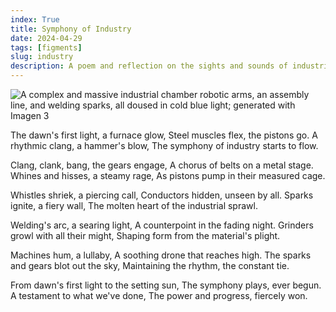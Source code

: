 ```yaml
---
index: True
title: Symphony of Industry
date: 2024-04-29
tags: [figments]
slug: industry
description: A poem and reflection on the sights and sounds of industrial progress and machinery.
---
```


![A complex and massive industrial chamber robotic arms, an assembly line, and welding sparks, all doused in cold blue light; generated with Imagen 3](../../images/industry.webp)

<poem>
The dawn's first light, a furnace glow,
Steel muscles flex, the pistons go.
A rhythmic clang, a hammer's blow,
The symphony of industry starts to flow.

Clang, clank, bang, the gears engage,
A chorus of belts on a metal stage.
Whines and hisses, a steamy rage,
As pistons pump in their measured cage.

Whistles shriek, a piercing call,
Conductors hidden, unseen by all.
Sparks ignite, a fiery wall,
The molten heart of the industrial sprawl.

Welding's arc, a searing light,
A counterpoint in the fading night.
Grinders growl with all their might,
Shaping form from the material's plight.

Machines hum, a lullaby,
A soothing drone that reaches high.
The sparks and gears blot out the sky,
Maintaining the rhythm, the constant tie.

From dawn's first light to the setting sun,
The symphony plays, ever begun.
A testament to what we've done,
The power and progress, fiercely won.
</poem>